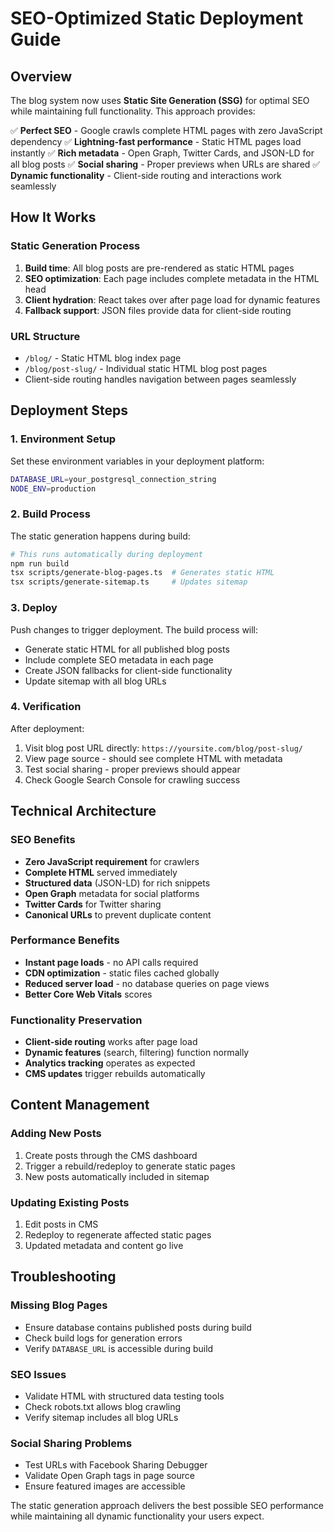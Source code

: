 # SEO-Optimized Static Deployment Guide

## Overview

The blog system now uses **Static Site Generation (SSG)** for optimal SEO while maintaining full functionality. This approach provides:

✅ **Perfect SEO** - Google crawls complete HTML pages with zero JavaScript dependency
✅ **Lightning-fast performance** - Static HTML pages load instantly
✅ **Rich metadata** - Open Graph, Twitter Cards, and JSON-LD for all blog posts
✅ **Social sharing** - Proper previews when URLs are shared
✅ **Dynamic functionality** - Client-side routing and interactions work seamlessly

## How It Works

### Static Generation Process
1. **Build time**: All blog posts are pre-rendered as static HTML pages
2. **SEO optimization**: Each page includes complete metadata in the HTML head
3. **Client hydration**: React takes over after page load for dynamic features
4. **Fallback support**: JSON files provide data for client-side routing

### URL Structure
- `/blog/` - Static HTML blog index page
- `/blog/post-slug/` - Individual static HTML blog post pages
- Client-side routing handles navigation between pages seamlessly

## Deployment Steps

### 1. Environment Setup
Set these environment variables in your deployment platform:

```bash
DATABASE_URL=your_postgresql_connection_string
NODE_ENV=production
```

### 2. Build Process
The static generation happens during build:

```bash
# This runs automatically during deployment
npm run build
tsx scripts/generate-blog-pages.ts  # Generates static HTML
tsx scripts/generate-sitemap.ts     # Updates sitemap
```

### 3. Deploy
Push changes to trigger deployment. The build process will:
- Generate static HTML for all published blog posts
- Include complete SEO metadata in each page
- Create JSON fallbacks for client-side functionality
- Update sitemap with all blog URLs

### 4. Verification
After deployment:
1. Visit blog post URL directly: `https://yoursite.com/blog/post-slug/`
2. View page source - should see complete HTML with metadata
3. Test social sharing - proper previews should appear
4. Check Google Search Console for crawling success

## Technical Architecture

### SEO Benefits
- **Zero JavaScript requirement** for crawlers
- **Complete HTML** served immediately
- **Structured data** (JSON-LD) for rich snippets
- **Open Graph** metadata for social platforms
- **Twitter Cards** for Twitter sharing
- **Canonical URLs** to prevent duplicate content

### Performance Benefits
- **Instant page loads** - no API calls required
- **CDN optimization** - static files cached globally
- **Reduced server load** - no database queries on page views
- **Better Core Web Vitals** scores

### Functionality Preservation
- **Client-side routing** works after page load
- **Dynamic features** (search, filtering) function normally
- **Analytics tracking** operates as expected
- **CMS updates** trigger rebuilds automatically

## Content Management

### Adding New Posts
1. Create posts through the CMS dashboard
2. Trigger a rebuild/redeploy to generate static pages
3. New posts automatically included in sitemap

### Updating Existing Posts
1. Edit posts in CMS
2. Redeploy to regenerate affected static pages
3. Updated metadata and content go live

## Troubleshooting

### Missing Blog Pages
- Ensure database contains published posts during build
- Check build logs for generation errors
- Verify `DATABASE_URL` is accessible during build

### SEO Issues
- Validate HTML with structured data testing tools
- Check robots.txt allows blog crawling
- Verify sitemap includes all blog URLs

### Social Sharing Problems
- Test URLs with Facebook Sharing Debugger
- Validate Open Graph tags in page source
- Ensure featured images are accessible

The static generation approach delivers the best possible SEO performance while maintaining all dynamic functionality your users expect.